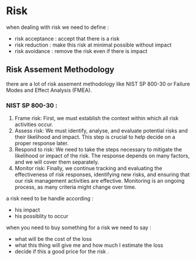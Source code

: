 
# Risk

when dealing with risk we need to define : 
- risk acceptance :  accept that there is a risk 
- risk reduction :  make this risk at minimal possible without impact
- risk avoidance : remove the risk even if there is impact

## Risk Assement Methodology 

there are a lot of risk assement methodology like NIST SP 800-30 or Failure Modes and Effect Analysis (FMEA).

###  NIST SP 800-30 : 
1) Frame risk: First, we must establish the context within which all risk activities occur.
2) Assess risk: We must identify, analyse, and evaluate potential risks and their likelihood and impact. This step is crucial to help decide on a proper response later.
3) Respond to risk: We need to take the steps necessary to mitigate the likelihood or impact of the risk. The response depends on many factors, and we will cover them separately.
4) Monitor risk: Finally, we continue tracking and evaluating the effectiveness of risk responses, identifying new risks, and ensuring that our risk management activities are effective. Monitoring is an ongoing process, as many criteria might change over time.


a risk need to be handle according : 
- his impact 
- his possiblity to occur 

when you need to buy something for a risk we need to say : 
- what will be the cost of the loss 
- what this thing will give me and how much I estimate the loss 
- decide if this a good price for the risk . 